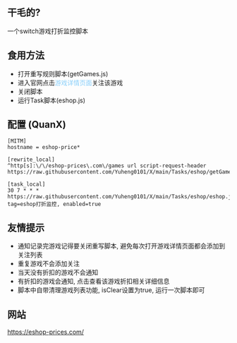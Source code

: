 ## 干毛的?
一个switch游戏打折监控脚本
## 食用方法
  * 打开重写规则脚本(getGames.js)
  * 进入官网点击<span style="color:#87CEFA;">游戏详情页面</span>关注该游戏
  * 关闭脚本
  * 运行Task脚本(eshop.js)
## 配置 (QuanX)

```properties
[MITM]
hostname = eshop-price*

[rewrite_local]
^http[s]:\/\/eshop-prices\.com\/games url script-request-header https://raw.githubusercontent.com/Yuheng0101/X/main/Tasks/eshop/getGames.js

[task_local]
30 7 * * * https://raw.githubusercontent.com/Yuheng0101/X/main/Tasks/eshop/eshop.js, tag=eshop打折监控, enabled=true

```
## 友情提示
  * 通知记录完游戏记得要关闭重写脚本, 避免每次打开游戏详情页面都会添加到关注列表
  * 重复游戏不会添加关注
  * 当天没有折扣的游戏不会通知
  * 有折扣的游戏会通知, 点击查看该游戏折扣相关详细信息
  * 脚本中自带清理游戏列表功能, isClear设置为true, 运行一次脚本即可
## 网站
<a href="https://eshop-prices.com/" target="_blank">https://eshop-prices.com/</a>